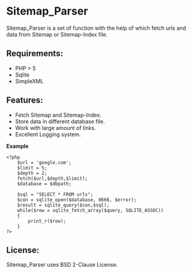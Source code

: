 Sitemap_Parser
==============

Sitemap_Parser is a set of function
with the help of which fetch urls and
data from Sitemap or Sitemap-Index file.

Requirements:
------------
* PHP > 5
* Sqlite
* SimpleXML

Features:
------------
* Fetch Sitemap and Sitemap-Index.
* Store data in different database file.
* Work with large amount of links.
* Excellent Logging system.

**Example**

	<?php
		$url = 'google.com';
		$limit = 5;
		$depth = 2;
		fetch($url,$depth,$limit);	
		$database = $dbpath;
		
		$sql = "SELECT * FROM urls";
		$con = sqlite_open($database, 0666, $error);
		$result = sqlite_query($con,$sql);
		while($row = sqlite_fetch_array($query, SQLITE_ASSOC))
		{
			print_r($row);
		}
	?>
	
License:
------------
Sitemap_Parser uses BSD 2-Clause License.